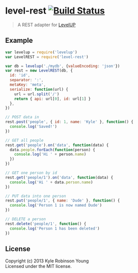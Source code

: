 # level-rest [![Build Status](https://secure.travis-ci.org/shama/level-rest.png?branch=master)](http://travis-ci.org/shama/level-rest)

> A REST adapter for [LevelUP](https://github.com/rvagg/node-levelup)

## Example

```js
var levelup = require('levelup')
var LevelREST = require('level-rest')

var db = levelup('./mydb', {valueEncoding: 'json'})
var rest = new LevelREST(db, {
  id: 'id',
  separator: ':',
  metaKey: 'meta',
  serialize: function(url) {
    url = url.split('/')
    return { api: url[0], id: url[1] }
  },
})

// POST data in
rest.post('people', { id: 1, name: 'Kyle' }, function() {
  console.log('Saved!')
})

// GET all people
rest.get('people').on('data', function(data) {
  data.people.forEach(function(person) {
    console.log('Hi ' + person.name)
  })
})

// GET one person by id
rest.get('people/1').on('data', function(data) {
  console.log('Hi ' + data.person.name)
})

// PUT data into one person
rest.put('people/1', { name: 'Dude' }, function() {
  console.log('Person 1 is now named Dude')
})

// DELETE a person
rest.delete('people/1', function() {
  console.log('Person 1 has been deleted')
})
```

## License
Copyright (c) 2013 Kyle Robinson Young  
Licensed under the MIT license.
